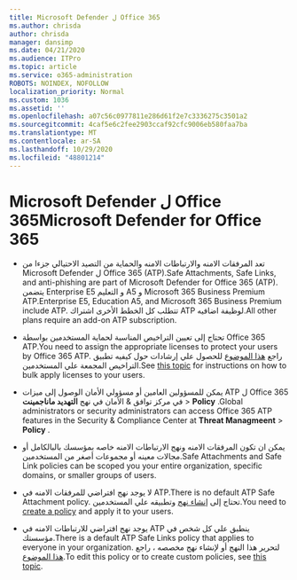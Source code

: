 ```yaml
---
title: Microsoft Defender ل Office 365
ms.author: chrisda
author: chrisda
manager: dansimp
ms.date: 04/21/2020
ms.audience: ITPro
ms.topic: article
ms.service: o365-administration
ROBOTS: NOINDEX, NOFOLLOW
localization_priority: Normal
ms.custom: 1036
ms.assetid: ''
ms.openlocfilehash: a07c56c0977811e286d61f2e7c3336275c3501a2
ms.sourcegitcommit: 4caf5e6c2fee2903ccaf92cfc9006eb580faa7ba
ms.translationtype: MT
ms.contentlocale: ar-SA
ms.lasthandoff: 10/29/2020
ms.locfileid: "48801214"
---
```

# <a name="microsoft-defender-for-office-365"></a><span data-ttu-id="527af-102">Microsoft Defender ل Office 365</span><span class="sxs-lookup"><span data-stu-id="527af-102">Microsoft Defender for Office 365</span></span>

- <span data-ttu-id="527af-103">تعد المرفقات الامنه والارتباطات الامنه والحماية من التصيد الاحتيالي جزءا من Microsoft Defender ل Office 365 (ATP).</span><span class="sxs-lookup"><span data-stu-id="527af-103">Safe Attachments, Safe Links, and anti-phishing are part of Microsoft Defender for Office 365 (ATP).</span></span> <span data-ttu-id="527af-104">يتضمن Enterprise E5 و التعليم A5 و Microsoft 365 Business Premium ATP.</span><span class="sxs-lookup"><span data-stu-id="527af-104">Enterprise E5, Education A5, and Microsoft 365 Business Premium include ATP.</span></span> <span data-ttu-id="527af-105">تتطلب كل الخطط الأخرى اشتراك ATP لوظيفة اضافيه.</span><span class="sxs-lookup"><span data-stu-id="527af-105">All other plans require an add-on ATP subscription.</span></span>

- <span data-ttu-id="527af-106">تحتاج إلى تعيين التراخيص المناسبة لحماية المستخدمين بواسطة Office 365 ATP.</span><span class="sxs-lookup"><span data-stu-id="527af-106">You need to assign the appropriate licenses to protect your users by Office 365 ATP.</span></span> <span data-ttu-id="527af-107">راجع [هذا الموضوع](https://docs.microsoft.com/microsoft-365/admin/add-users/add-users) للحصول علي إرشادات حول كيفيه تطبيق التراخيص المجمعة علي المستخدمين.</span><span class="sxs-lookup"><span data-stu-id="527af-107">See [this topic](https://docs.microsoft.com/microsoft-365/admin/add-users/add-users) for instructions on how to bulk apply licenses to your users.</span></span>

- <span data-ttu-id="527af-108">يمكن للمسؤولين العامين أو مسؤولي الأمان الوصول إلى ميزات ATP ل Office 365 في مركز توافق & الأمان في نهج **التهديد ماناجمينت** \> **Policy** .</span><span class="sxs-lookup"><span data-stu-id="527af-108">Global administrators or security administrators can access Office 365 ATP features in the Security & Compliance Center at **Threat Managmeent** \> **Policy** .</span></span>

- <span data-ttu-id="527af-109">يمكن ان تكون المرفقات الامنه ونهج الارتباطات الامنه خاصه بمؤسسك بالبالكامل أو مجالات معينه أو مجموعات أصغر من المستخدمين.</span><span class="sxs-lookup"><span data-stu-id="527af-109">Safe Attachments and Safe Link policies can be scoped you your entire organization, specific domains, or smaller groups of users.</span></span>

- <span data-ttu-id="527af-110">لا يوجد نهج افتراضي للمرفقات الامنه في ATP.</span><span class="sxs-lookup"><span data-stu-id="527af-110">There is no default ATP Safe Attachment policy.</span></span> <span data-ttu-id="527af-111">تحتاج إلى [إنشاء نهج](https://docs.microsoft.com/microsoft-365/security/office-365-security/set-up-atp-safe-attachments-policies) وتطبيقه علي المستخدمين.</span><span class="sxs-lookup"><span data-stu-id="527af-111">You need to [create a policy](https://docs.microsoft.com/microsoft-365/security/office-365-security/set-up-atp-safe-attachments-policies) and apply it to your users.</span></span>

- <span data-ttu-id="527af-112">يوجد نهج افتراضي للارتباطات الامنه في ATP ينطبق علي كل شخص في مؤسستك.</span><span class="sxs-lookup"><span data-stu-id="527af-112">There is a default ATP Safe Links policy that applies to everyone in your organization.</span></span> <span data-ttu-id="527af-113">لتحرير هذا النهج أو لإنشاء نهج مخصصه ، راجع [هذا الموضوع](https://docs.microsoft.com/microsoft-365/security/office-365-security/set-up-atp-safe-links-policies).</span><span class="sxs-lookup"><span data-stu-id="527af-113">To edit this policy or to create custom policies, see [this topic](https://docs.microsoft.com/microsoft-365/security/office-365-security/set-up-atp-safe-links-policies).</span></span>
